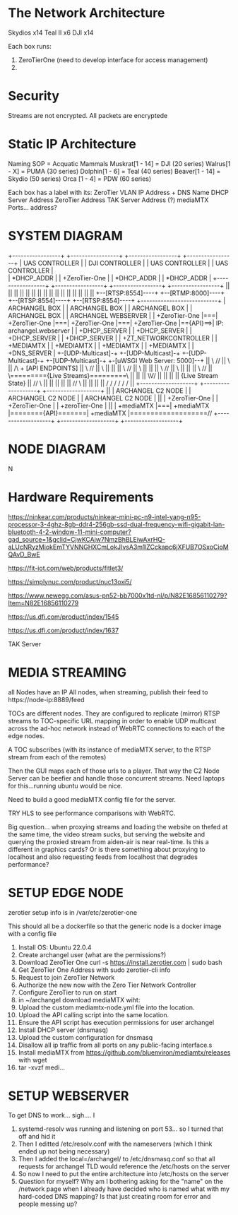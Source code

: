 # The Network Architecture

Skydios x14 
Teal II x6
DJI x14



Each box runs:
1. ZeroTierOne (need to develop interface for access management)
2. 

# Security
Streams are not encrypted.
All packets are encryptede


# Static IP Architecture
Naming SOP = Acquatic Mammals
Muskrat[1 - 14] = DJI (20 series)
Walrus[1 - X] = PUMA (30 series)
Dolphin[1 - 6] = Teal (40 series)
Beaver[1 - 14] = Skydio (50 series)
Orca [1 - 4] = PDW (60 series)

Each box has a label with its:
ZeroTier VLAN IP Address + DNS Name
DHCP Server Address
ZeroTier Address
TAK Server Address (?)
mediaMTX Ports... address?

# SYSTEM DIAGRAM

+-----------------+   +-----------------+   +-----------------+   +-----------------+
| UAS CONTROLLER  |   | DJI CONTROLLER  |   | UAS CONTROLLER  |   | UAS CONTROLLER  |  
|   *DHCP_ADDR    |   |   +ZeroTier-One |   |   *DHCP_ADDR    |   |   *DHCP_ADDR    |
+-----------------+   +-----------------+   +-----------------+   +-----------------+
         ||                   ||                    ||                  ||
         ||                   ||                    ||                  ||
         ||                   ||                    ||                  ||
         ||                   ||                    ||                  ||
+--[RTSP:8554]----+   +--[RTMP:8000]----+   +--[RTSP:8554]----+   +--[RTSP:8554]----+          +---------------------------+
| ARCHANGEL BOX   |   | ARCHANGEL BOX   |   | ARCHANGEL BOX   |   | ARCHANGEL BOX   |          | ARCHANGEL WEBSERVER       |
|   +ZeroTier-One |===|   +ZeroTier-One |===|   +ZeroTier-One |===|   +ZeroTier-One |=={API}==>|   IP: archangel.webserver |
|   +DHCP_SERVER  |   |   +DHCP_SERVER  |   |   +DHCP_SERVER  |   |   +DHCP_SERVER  |          |   +ZT_NETWORKCONTROLLER   |
|   +MEDIAMTX     |   |   +MEDIAMTX     |   |   +MEDIAMTX     |   |   +MEDIAMTX     |          |   +DNS_SERVER             |
+-[UDP-Multicast]-+   +-[UDP-Multicast]-+   +-[UDP-Multicast]-+   +-[UDP-Multicast]-+          +-[uWSGI Web Server: 5000]--+
         ||    \\         //  ||  \\                                          ||                         /\ + [API ENDPOINTS]
         ||     \\       //   ||   \\                                         ||                         ||
         ||      \\     //    ||    \\                                        ||                         ||
         ||       \\   //     ||     \\                                       ||                         ||
         ||        \\ //      ||      \\========={Live Streams}=========\\    ||                         ||
         ||         \V/       ||                                        ||    ||                         || {Live Stream State}
         ||        // \\      ||                                        ||    ||                         ||
         ||       //   \\     ||                                        ||    ||                         ||
         \/      \/     \/    \/                                        \/    \/                         ||
+-------------------+   +-------------------+                    +-------------------+                   ||
| ARCHANGEL C2 NODE |   | ARCHANGEL C2 NODE |                    | ARCHANGEL C2 NODE |                   ||
|   +ZeroTier-One   |   |   +ZeroTier-One   |                    |   +zeroTier-One   |                   ||
|   +mediaMTX       |===|   +mediaMTX       |========{API}=======|   +mediaMTX       |===================//
+-------------------+   +-------------------+                    +-------------------+

# NODE DIAGRAM

N

# Hardware Requirements
https://ninkear.com/products/ninkear-mini-pc-n9-intel-yang-n95-processor-3-4ghz-8gb-ddr4-256gb-ssd-dual-frequency-wifi-gigabit-lan-bluetooth-4-2-window-11-mini-computer?gad_source=1&gclid=CjwKCAjw7NmzBhBLEiwAxrHQ-aLUcNRyzMiokEmTYVNNGHXCmLokJIvsA3m1lZCckapc6jXFUB7OSxoCioMQAvD_BwE

https://fit-iot.com/web/products/fitlet3/

https://simplynuc.com/product/nuc13oxi5/

https://www.newegg.com/asus-pn52-bb7000x1td-nl/p/N82E16856110279?Item=N82E16856110279

https://us.dfi.com/product/index/1545

https://us.dfi.com/product/index/1637


TAK Server

# MEDIA STREAMING
all Nodes have an IP
All nodes, when streaming, publish their feed to https://node-ip:8889/feed

TOCs are different nodes. They are configured to replicate (mirror) RTSP streams to TOC-specific URL mapping
in order to enable UDP multicast across the ad-hoc network instead of WebRTC connections to each of the 
edge nodes.

A TOC subscribes (with its instance of mediaMTX server, to the RTSP stream from each of the remotes)

Then the GUI maps each of those urls to a player. That way the C2 Node Server can be beefier and handle those concurrent streams. Need laptops for this...running ubuntu would be nice.

Need to build a good mediaMTX config file for the server.

TRY HLS to see performance comparisons with WebRTC.

Big question... when proxying streams and loading the website on thefed at the same time, the video stream sucks, but serving the website and querying the proxied stream from aiden-air is near real-time. Is this a different in graphics cards? Or is there something about proxying to localhost and also requesting feeds from localhost that degrades performance?

# SETUP EDGE NODE
zerotier setup info is in /var/etc/zerotier-one

This should all be a dockerfile so that the generic node is a docker image with a config file
1. Install OS: Ubuntu 22.0.4
2. Create archangel user (what are the permissions?)
2. Download ZeroTier One
    curl -s https://install.zerotier.com | sudo bash
2. Get ZeroTier One Address with
    sudo zerotier-cli info
5. Request to join ZeroTier Network
6. Authorize the new now with the Zero Tier Network Controller
7. Configure ZeroTier to run on start
8. in ~/archangel download mediaMTX wiht:
9. Upload the custom mediamtx-node.yml file into the location.
10. Upload the API calling script into the same location.
11. Ensure the API script has execution permissions for user archangel
12. Install DHCP server (dnsmasq)
13. Upload the custom configuration for dnsmasq
14. Disallow all ip traffic from all ports on any public-facing interface.s
15. Install mediaMTX from https://github.com/bluenviron/mediamtx/releases with wget
16. tar -xvzf medi...


# SETUP WEBSERVER
To get DNS to work... sigh.... I
1. systemd-resolv was running and listening on port 53... so I turned that off and hid it
2. Then I editted /etc/resolv.conf with the nameservers (which I think ended up not being necessary)
3. Then I added the local=/archangel/ to /etc/dnsmasq.conf so that all requests for archangel TLD would
    reference the /etc/hosts on the server
4. So now I need to put the entire architecture into /etc/hosts on the server
5. Question for myself? Why am I bothering asking for the "name" on the /network page when I already have decided who
    is named what with my hard-coded DNS mapping? Is that just creating room for error and people messing up?
